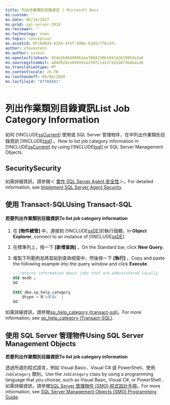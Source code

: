 ```yaml
---
title: 列出作業類別目錄資訊 | Microsoft Docs
ms.custom: ''
ms.date: 06/14/2017
ms.prod: sql-server-2014
ms.reviewer: ''
ms.technology: ssms
ms.topic: conceptual
ms.assetid: 0fc668d4-6244-4fef-b90e-62d2c776cd7c
author: stevestein
ms.author: sstein
ms.openlocfilehash: 924e2b064980b2ea7068230610414262995da1a6
ms.sourcegitcommit: ad4d92dce894592a259721a1571b1d8736abacdb
ms.translationtype: MT
ms.contentlocale: zh-TW
ms.lasthandoff: 08/04/2020
ms.locfileid: "87704681"
---
```

# <a name="list-job-category-information"></a><span data-ttu-id="468a3-102">列出作業類別目錄資訊</span><span class="sxs-lookup"><span data-stu-id="468a3-102">List Job Category Information</span></span>
  <span data-ttu-id="468a3-103">如何 [!INCLUDE[ssCurrent](../../includes/sscurrent-md.md)] 使用或 SQL Server 管理物件，在中列出作業類別目錄資訊 [!INCLUDE[tsql](../../includes/tsql-md.md)] 。</span><span class="sxs-lookup"><span data-stu-id="468a3-103">How to list job category information in [!INCLUDE[ssCurrent](../../includes/sscurrent-md.md)] by using [!INCLUDE[tsql](../../includes/tsql-md.md)] or SQL Server Management Objects.</span></span>  

  
##  <a name="security"></a><a name="Security"></a> <span data-ttu-id="468a3-104">Security</span><span class="sxs-lookup"><span data-stu-id="468a3-104">Security</span></span>  
 <span data-ttu-id="468a3-105">如需詳細資訊，請參閱＜ [實作 SQL Server Agent 安全性](implement-sql-server-agent-security.md)＞。</span><span class="sxs-lookup"><span data-stu-id="468a3-105">For detailed information, see [Implement SQL Server Agent Security](implement-sql-server-agent-security.md).</span></span>  

  
##  <a name="using-transact-sql"></a><a name="TSQL"></a> <span data-ttu-id="468a3-106">使用 Transact-SQL</span><span class="sxs-lookup"><span data-stu-id="468a3-106">Using Transact-SQL</span></span>  
  
#### <a name="to-list-job-category-information"></a><span data-ttu-id="468a3-107">若要列出作業類別目錄資訊</span><span class="sxs-lookup"><span data-stu-id="468a3-107">To list job category information</span></span>  
  
1.  <span data-ttu-id="468a3-108">在 **[物件總管]** 中，連接到 [!INCLUDE[ssDE](../../includes/ssde-md.md)]的執行個體。</span><span class="sxs-lookup"><span data-stu-id="468a3-108">In **Object Explorer**, connect to an instance of [!INCLUDE[ssDE](../../includes/ssde-md.md)].</span></span>  
  
2.  <span data-ttu-id="468a3-109">在標準列上，按一下 **[新增查詢]** 。</span><span class="sxs-lookup"><span data-stu-id="468a3-109">On the Standard bar, click **New Query**.</span></span>  
  
3.  <span data-ttu-id="468a3-110">複製下列範例並將其貼到查詢視窗中，然後按一下 **[執行]** 。</span><span class="sxs-lookup"><span data-stu-id="468a3-110">Copy and paste the following example into the query window and click **Execute**.</span></span>  
  
    ```sql
    -- returns information about jobs that are administered locally  
    USE msdb ;  
    GO  
  
    EXEC dbo.sp_help_category  
        @type = N'LOCAL' ;  
    GO  
    ```  
  
 <span data-ttu-id="468a3-111">如需詳細資訊，請參閱[sp_help_category &#40;transact-sql&#41;](/sql/relational-databases/system-stored-procedures/sp-help-category-transact-sql)。</span><span class="sxs-lookup"><span data-stu-id="468a3-111">For more information, see [sp_help_category &#40;Transact-SQL&#41;](/sql/relational-databases/system-stored-procedures/sp-help-category-transact-sql).</span></span>  
  
  
##  <a name="using-sql-server-management-objects"></a><a name="SMO"></a><span data-ttu-id="468a3-112">使用 SQL Server 管理物件</span><span class="sxs-lookup"><span data-stu-id="468a3-112">Using SQL Server Management Objects</span></span>  
 <span data-ttu-id="468a3-113">**若要列出作業類別目錄資訊**</span><span class="sxs-lookup"><span data-stu-id="468a3-113">**To list job category information**</span></span>  
  
 <span data-ttu-id="468a3-114">透過所選的程式語言，例如 Visual Basic、Visual C# 或 PowerShell，使用 `JobCategory` 類別。</span><span class="sxs-lookup"><span data-stu-id="468a3-114">Use the `JobCategory` class by using a programming language that you choose, such as Visual Basic, Visual C#, or PowerShell..</span></span> <span data-ttu-id="468a3-115">如需詳細資訊，請參閱[SQL Server 管理物件 &#40;SMO&#41; 程式設計手冊](../../relational-databases/server-management-objects-smo/sql-server-management-objects-smo-programming-guide.md)。</span><span class="sxs-lookup"><span data-stu-id="468a3-115">For more information, see [SQL Server Management Objects &#40;SMO&#41; Programming Guide](../../relational-databases/server-management-objects-smo/sql-server-management-objects-smo-programming-guide.md).</span></span>  
